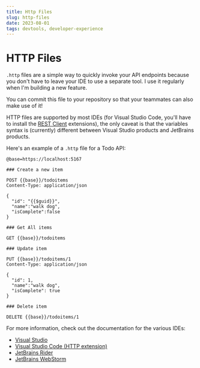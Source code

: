 ```yaml
---
title: Http Files
slug: http-files
date: 2023-08-01
tags: devtools, developer-experience
---
```


# HTTP Files

`.http` files are a simple way to quickly invoke your API endpoints because you don't have to leave your IDE to use a separate tool.
I use it regularly when I'm building a new feature.

You can commit this file to your repository so that your teammates can also make use of it!

HTTP files are supported by most IDEs (for Visual Studio Code, you'll have to install the [REST Client](https://marketplace.visualstudio.com/items?itemName=humao.rest-client) extensions), the only caveat is that the variables syntax is (currently) different between Visual Studio products and JetBrains products.

Here's an example of a `.http` file for a Todo API:

```http:todoitems.http
@base=https://localhost:5167

### Create a new item

POST {{base}}/todoitems
Content-Type: application/json

{
  "id": "{{$guid}}",
  "name":"walk dog",
  "isComplete":false
}

### Get All items

GET {{base}}/todoitems

### Update item

PUT {{base}}/todoitems/1
Content-Type: application/json

{
  "id": 1,
  "name":"walk dog",
  "isComplete": true
}

### Delete item

DELETE {{base}}/todoitems/1
```

For more information, check out the documentation for the various IDEs:

- [Visual Studio](https://learn.microsoft.com/en-us/aspnet/core/test/http-files)
- [Visual Studio Code (HTTP extension)](https://marketplace.visualstudio.com/items?itemName=humao.rest-client)
- [JetBrains Rider](https://www.jetbrains.com/help/rider/Http_client_in__product__code_editor.html)
- [JetBrains WebStorm](https://www.jetbrains.com/help/webstorm/http-client-in-product-code-editor.html)

